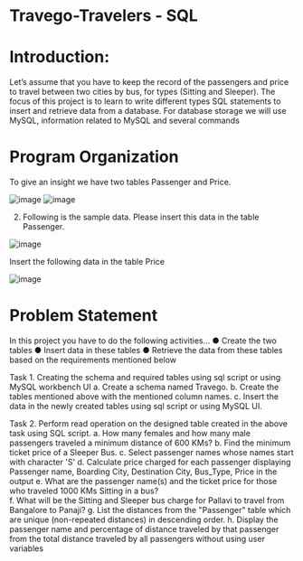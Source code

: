 # Travego-Travelers - SQL
# Introduction:
Let’s assume that you have to keep the record of the passengers and price to travel between two cities by bus,  for types (Sitting and Sleeper).
The focus of this project is to learn to write different types SQL statements to insert and retrieve data from a database. For database storage we will use MySQL, information related to MySQL and several commands 
# Program Organization
To give an insight we have two tables Passenger and Price.

![image](https://github.com/nutanparab/Travego-Travelers---SQL/assets/91953768/c38ebad5-2a77-4a41-bf9c-0a0b8b0a38c3)       ![image](https://github.com/nutanparab/Travego-Travelers---SQL/assets/91953768/633ce3e6-cb28-4765-8b09-b456556590fa)

2.	Following is the sample data. Please insert this data in the table Passenger. 
	                
![image](https://github.com/nutanparab/Travego-Travelers---SQL/assets/91953768/016cc4ff-0886-4a10-952d-03ff448fc822)

Insert the following data in the table Price

![image](https://github.com/nutanparab/Travego-Travelers---SQL/assets/91953768/ce3a2e88-c6f5-4924-9460-476fbdcaa353)

# Problem Statement
In this project you have to do the following activities…
●	Create the two tables
●	Insert data in these tables 
●	Retrieve the data from these tables based on the requirements mentioned below

Task 1.	 Creating the schema and required tables using sql script or using MySQL workbench UI
a.	Create a schema named Travego. 
b.	Create the tables mentioned above with the mentioned column names. 
c.	Insert the data in the newly created tables using sql script or using MySQL UI. 


Task 2.	Perform read operation on the designed table created in the above task using SQL script. 
a.	How many females and how many male passengers traveled a minimum distance of 600 KMs?
b.	Find the minimum ticket price of a Sleeper Bus. 
c.	Select passenger names whose names start with character 'S' 
d.	Calculate price charged for each passenger displaying Passenger name, Boarding City, Destination City, Bus_Type, Price in the output
e.	What are the passenger name(s) and the ticket price for those who traveled 1000 KMs Sitting in a bus?  
f.	What will be the Sitting and Sleeper bus charge for Pallavi to travel from Bangalore to Panaji?
g.	List the distances from the "Passenger" table which are unique (non-repeated distances) in descending order. 
h.	Display the passenger name and percentage of distance traveled by that passenger from the total distance traveled by all passengers without using user variables 

